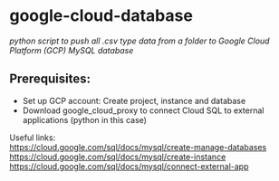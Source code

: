 # google-cloud-database
*python script to push all .csv type data from a folder to Google Cloud Platform (GCP) MySQL database*

## Prerequisites:
* Set up GCP account: Create project, instance and database
* Download google_cloud_proxy to connect Cloud SQL to external applications (python in this case)

Useful links:  
https://cloud.google.com/sql/docs/mysql/create-manage-databases  
https://cloud.google.com/sql/docs/mysql/create-instance  
https://cloud.google.com/sql/docs/mysql/connect-external-app  
